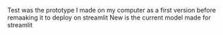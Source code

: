 Test was the prototype I made on my computer as a first version before remaaking it to deploy on streamlit
New is the current model made for streamlit
